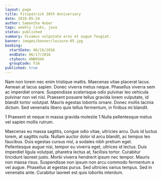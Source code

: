 ```yaml
---
layout: page
title: Fitzpatrick 30th Anniversary
date: 2016-05-24
author: Samantha Huber
tags: weekly links, java
status: published
summary: Vivamus vulputate eros et augue feugiat.
banner: images/banner/leisure-05.jpg
booking:
  startDate: 06/16/2016
  endDate: 06/17/2016
  ctyhocn: ANBHSHX
  groupCode: F3A
published: true
---
```

Nam non lorem nec enim tristique mattis. Maecenas vitae placerat lacus. Aenean at lacus sapien. Donec viverra metus neque. Phasellus viverra sem ac imperdiet ornare. Suspendisse scelerisque odio pulvinar leo vehicula pulvinar non vel nisl. Praesent posuere tellus gravida lorem vulputate, id blandit tortor volutpat. Mauris egestas lobortis ornare. Donec mollis lacinia dictum. Sed venenatis libero quis tellus fermentum, in finibus mi blandit.

1 Praesent et neque in massa gravida molestie
1 Nulla pellentesque metus vel sapien mollis rutrum.

Maecenas eu massa sagittis, congue odio vitae, ultricies arcu. Duis id luctus lorem, at sagittis nulla. Nullam auctor dolor id arcu blandit, ac tempus leo faucibus. Duis egestas cursus nisl, a sodales nibh pretium eget. Pellentesque augue nisi, tempor eu viverra eget, ultrices id lectus. Duis imperdiet ligula volutpat, pharetra lectus at, facilisis tortor. Curabitur tincidunt laoreet justo. Morbi viverra hendrerit ipsum nec tempor. Mauris non massa risus. Suspendisse non ipsum non arcu commodo fermentum a vel augue. Phasellus at egestas purus. Sed ultricies varius tempus. Sed in venenatis ante. Curabitur laoreet est quis lobortis interdum.
